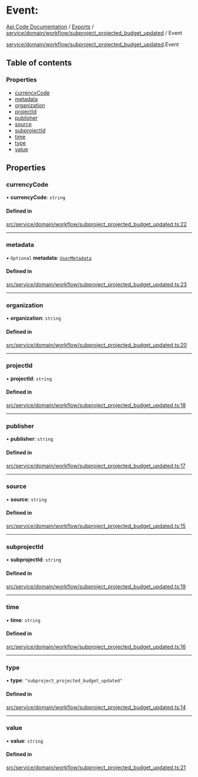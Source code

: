 # Event: 
 
[Api Code Documentation](../README.md) / [Exports](../modules.md) / [service/domain/workflow/subproject\_projected\_budget\_updated](../modules/service_domain_workflow_subproject_projected_budget_updated.md) / Event

[service/domain/workflow/subproject\_projected\_budget\_updated](../modules/service_domain_workflow_subproject_projected_budget_updated.md).Event

## Table of contents

### Properties

- [currencyCode](service_domain_workflow_subproject_projected_budget_updated.Event.md#currencycode)
- [metadata](service_domain_workflow_subproject_projected_budget_updated.Event.md#metadata)
- [organization](service_domain_workflow_subproject_projected_budget_updated.Event.md#organization)
- [projectId](service_domain_workflow_subproject_projected_budget_updated.Event.md#projectid)
- [publisher](service_domain_workflow_subproject_projected_budget_updated.Event.md#publisher)
- [source](service_domain_workflow_subproject_projected_budget_updated.Event.md#source)
- [subprojectId](service_domain_workflow_subproject_projected_budget_updated.Event.md#subprojectid)
- [time](service_domain_workflow_subproject_projected_budget_updated.Event.md#time)
- [type](service_domain_workflow_subproject_projected_budget_updated.Event.md#type)
- [value](service_domain_workflow_subproject_projected_budget_updated.Event.md#value)

## Properties

### currencyCode

• **currencyCode**: `string`

#### Defined in

[src/service/domain/workflow/subproject_projected_budget_updated.ts:22](https://github.com/openkfw/TruBudget/blob/40b449a/api/src/service/domain/workflow/subproject_projected_budget_updated.ts#L22)

___

### metadata

• `Optional` **metadata**: [`UserMetadata`](../modules/service_domain_metadata.md#usermetadata)

#### Defined in

[src/service/domain/workflow/subproject_projected_budget_updated.ts:23](https://github.com/openkfw/TruBudget/blob/40b449a/api/src/service/domain/workflow/subproject_projected_budget_updated.ts#L23)

___

### organization

• **organization**: `string`

#### Defined in

[src/service/domain/workflow/subproject_projected_budget_updated.ts:20](https://github.com/openkfw/TruBudget/blob/40b449a/api/src/service/domain/workflow/subproject_projected_budget_updated.ts#L20)

___

### projectId

• **projectId**: `string`

#### Defined in

[src/service/domain/workflow/subproject_projected_budget_updated.ts:18](https://github.com/openkfw/TruBudget/blob/40b449a/api/src/service/domain/workflow/subproject_projected_budget_updated.ts#L18)

___

### publisher

• **publisher**: `string`

#### Defined in

[src/service/domain/workflow/subproject_projected_budget_updated.ts:17](https://github.com/openkfw/TruBudget/blob/40b449a/api/src/service/domain/workflow/subproject_projected_budget_updated.ts#L17)

___

### source

• **source**: `string`

#### Defined in

[src/service/domain/workflow/subproject_projected_budget_updated.ts:15](https://github.com/openkfw/TruBudget/blob/40b449a/api/src/service/domain/workflow/subproject_projected_budget_updated.ts#L15)

___

### subprojectId

• **subprojectId**: `string`

#### Defined in

[src/service/domain/workflow/subproject_projected_budget_updated.ts:19](https://github.com/openkfw/TruBudget/blob/40b449a/api/src/service/domain/workflow/subproject_projected_budget_updated.ts#L19)

___

### time

• **time**: `string`

#### Defined in

[src/service/domain/workflow/subproject_projected_budget_updated.ts:16](https://github.com/openkfw/TruBudget/blob/40b449a/api/src/service/domain/workflow/subproject_projected_budget_updated.ts#L16)

___

### type

• **type**: ``"subproject_projected_budget_updated"``

#### Defined in

[src/service/domain/workflow/subproject_projected_budget_updated.ts:14](https://github.com/openkfw/TruBudget/blob/40b449a/api/src/service/domain/workflow/subproject_projected_budget_updated.ts#L14)

___

### value

• **value**: `string`

#### Defined in

[src/service/domain/workflow/subproject_projected_budget_updated.ts:21](https://github.com/openkfw/TruBudget/blob/40b449a/api/src/service/domain/workflow/subproject_projected_budget_updated.ts#L21)
